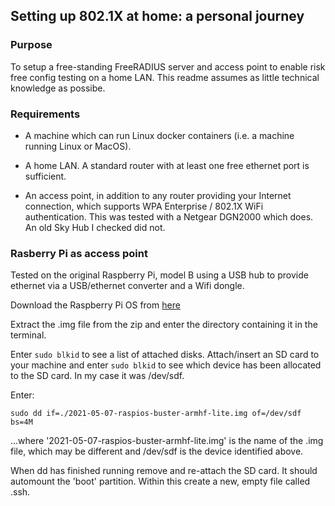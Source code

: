 ## Setting up 802.1X at home: a personal journey


### Purpose

To setup a free-standing FreeRADIUS server and access point to enable risk free config testing on a home LAN. This readme assumes as
little technical knowledge as possibe.

### Requirements

- A machine which can run Linux docker containers (i.e. a machine running Linux or MacOS).

- A home LAN. A standard router with at least one free ethernet port is sufficient.

- An access point, in addition to any router providing your Internet connection, which supports WPA Enterprise / 802.1X WiFi authentication. This was tested with a Netgear DGN2000 which does. An old Sky Hub I checked did not.



### Rasberry Pi as access point

Tested on the original Raspberry Pi, model B using a USB hub to provide ethernet via a USB/ethernet converter and a Wifi dongle.

Download the Raspberry Pi OS from [here](https://www.raspberrypi.org/software/operating-systems/)

Extract the .img file from the zip and enter the directory containing it in the terminal.

Enter `sudo blkid` to see a list of attached disks. Attach/insert an SD card to your machine and enter `sudo blkid` to see which device
has been allocated to the SD card. In my case it was /dev/sdf.

Enter:

```
sudo dd if=./2021-05-07-raspios-buster-armhf-lite.img of=/dev/sdf bs=4M
```

...where '2021-05-07-raspios-buster-armhf-lite.img' is the name of the .img file, which may be different and /dev/sdf is the device
identified above.

When dd has finished running remove and re-attach the SD card. It should automount the 'boot' partition. Within this create a new, empty
file called .ssh.